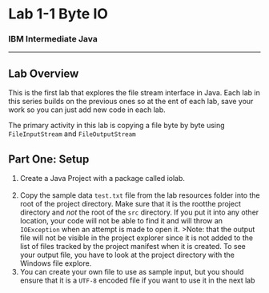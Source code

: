 # Lab 1-1 Byte IO
### IBM Intermediate Java

---

## Lab Overview

This is the first lab that explores the file stream interface in Java. Each lab in this series builds on the previous ones so at the ent of each lab, save your work so you can just add new code in each lab.

The primary activity in this lab is copying a file byte by byte using `FileInputStream` and `FileOutputStream`


## Part One: Setup

1. Create a Java Project with a package called iolab.<br/><br/>
3. Copy the sample data `test.txt` file from the lab resources folder into the root of the project directory. Make sure that it is the rootthe project directory and _not_ the root of the `src` directory. If you put it into any other location, your code will not be able to find it and will throw an `IOException` when an attempt is made to open it. >Note: that the output file will not be visible in the project explorer since it is not added to the list of files tracked by the project manifest when it is created. To see your output file, you have to look at the project directory with the Windows file explore.
3. You can create your own file to use as sample input, but you should ensure that it is a `UTF-8` encoded file if you want to use it in the next lab





